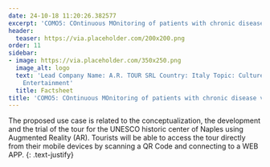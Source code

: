 ```yaml
---
date: 24-10-18 11:20:26.382577
excerpt: 'COMO5: COntinuous MOnitoring of patients with chronic disease via 5G'
header:
  teaser: https://via.placeholder.com/200x200.png
order: 11
sidebar:
- image: https://via.placeholder.com/350x250.png
  image_alt: logo
  text: 'Lead Company Name: A.R. TOUR SRL Country: Italy Topic: Culture, Tourism &
    Entertainment'
  title: Factsheet
title: 'COMO5: COntinuous MOnitoring of patients with chronic disease via 5G'
---
```

The proposed use case is related to the conceptualization, the development and the trial of the tour for the UNESCO historic center of Naples using Augmented Reality (AR). Tourists will be able to access the tour directly from their mobile devices by scanning a QR Code and connecting to a WEB APP.
{: .text-justify}

